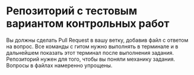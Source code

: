 # Репозиторий с тестовым вариантом контрольных работ
Вы должны сделать Pull Request в вашу ветку, добавив файл с ответом на вопрос.
Все команды с гитом нужно выполнять в терминале и в дальнейшем показать этот терминал после выполнения задания.
Репозиторий нужен для того, чтобы вы поняли механику задания. Вопросы в файлах намеренно упрощены.